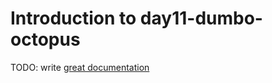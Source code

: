 # Introduction to day11-dumbo-octopus

TODO: write [great documentation](http://jacobian.org/writing/what-to-write/)
